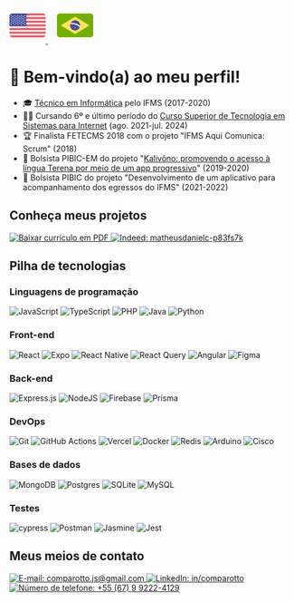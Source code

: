 <p>
  <a href="./README.md">
    <img width="64px" src="./assets/en-US.svg" title="Click here to read the American English version" alt="American English" />
  </a>

  <a href="#" style="margin-left: 16px;">
    <img width="64px" src="./assets/pt-BR.svg" title="Clique aqui para ler a versão em Português Brasileiro" alt="Português Brasileiro" />
  </a>
</p>

# 👋 Bem-vindo(a) ao meu perfil!

- 🎓 [Técnico em Informática](https://www.ifms.edu.br/campi/campus-aquidauana/cursos/integrado/informatica) pelo IFMS (2017-2020)
- 👨‍💻 Cursando 6º e último período do [Curso Superior de Tecnologia em Sistemas para Internet](https://www.ifms.edu.br/campi/campus-aquidauana/cursos/graduacao/sistemas-para-internet/sistemas-para-internet) (ago. 2021-jul. 2024)
- 🏆 Finalista FETECMS 2018 com o projeto "IFMS Aqui Comunica: Scrum" (2018)
- 🔬 Bolsista PIBIC-EM do projeto "[Kalivôno: promovendo o acesso à língua Terena por meio de um app progressivo](https://kalivono.vercel.app)" (2019-2020)
- 🔬 Bolsista PIBIC do projeto "Desenvolvimento de um aplicativo para acompanhamento dos egressos do IFMS" (2021-2022)

## Conheça meus projetos

<p>
  <!-- <a target="_blank" href="https://comparotto.vercel.app/">
    <img alt="Portfólio: https://comparotto.vercel.app/" title="https://comparotto.vercel.app/" src="https://img.shields.io/badge/Portfolio-%23000000.svg?style=for-the-badge&logo=firefox&logoColor=#FF7139" />
  </a> -->

  <a target="_blank" href="./assets/Curriculo.pdf">
    <img alt="Baixar currículo em PDF" title="Currículo em PDF" src="https://img.shields.io/badge/Currículo%20em%20PDF-4285F4?style=for-the-badge&logo=googledocs&logoColor=white" />
  </a>

  <a target="_blank" href="https://profile.indeed.com/p/matheusdanielc-p83fs7k">
    <img alt="Indeed: matheusdanielc-p83fs7k" title="matheusdanielc-p83fs7k" src="https://img.shields.io/badge/indeed-003A9B?style=for-the-badge&logo=indeed&logoColor=white" />
  </a>
</p>

## Pilha de tecnologias

### Linguagens de programação

![JavaScript](https://img.shields.io/badge/javascript-%23323330.svg?style=for-the-badge&logo=javascript&logoColor=%23F7DF1E)
![TypeScript](https://img.shields.io/badge/typescript-%23007ACC.svg?style=for-the-badge&logo=typescript&logoColor=white)
![PHP](https://img.shields.io/badge/php-%23777BB4.svg?style=for-the-badge&logo=php&logoColor=white)
![Java](https://img.shields.io/badge/java-%23ED8B00.svg?style=for-the-badge&logo=openjdk&logoColor=white)
![Python](https://img.shields.io/badge/python-3670A0?style=for-the-badge&logo=python&logoColor=ffdd54)

### Front-end

![React](https://img.shields.io/badge/react-%2320232a.svg?style=for-the-badge&logo=react&logoColor=%2361DAFB)
![Expo](https://img.shields.io/badge/expo-1C1E24?style=for-the-badge&logo=expo&logoColor=#D04A37)
![React Native](https://img.shields.io/badge/react_native-%2320232a.svg?style=for-the-badge&logo=react&logoColor=%2361DAFB)
![React Query](https://img.shields.io/badge/-React%20Query-FF4154?style=for-the-badge&logo=react%20query&logoColor=white)
![Angular](https://img.shields.io/badge/angular-%23DD0031.svg?style=for-the-badge&logo=angular&logoColor=white)
![Figma](https://img.shields.io/badge/figma-%23F24E1E.svg?style=for-the-badge&logo=figma&logoColor=white)

### Back-end

![Express.js](https://img.shields.io/badge/express.js-%23404d59.svg?style=for-the-badge&logo=express&logoColor=%2361DAFB)
![NodeJS](https://img.shields.io/badge/node.js-6DA55F?style=for-the-badge&logo=node.js&logoColor=white)
![Firebase](https://img.shields.io/badge/firebase-%23039BE5.svg?style=for-the-badge&logo=firebase)
![Prisma](https://img.shields.io/badge/Prisma-3982CE?style=for-the-badge&logo=Prisma&logoColor=white)

### DevOps

![Git](https://img.shields.io/badge/git-%23F05033.svg?style=for-the-badge&logo=git&logoColor=white)
![GitHub Actions](https://img.shields.io/badge/github%20actions-%232671E5.svg?style=for-the-badge&logo=githubactions&logoColor=white)
![Vercel](https://img.shields.io/badge/vercel-%23000000.svg?style=for-the-badge&logo=vercel&logoColor=white)
![Docker](https://img.shields.io/badge/docker-%230db7ed.svg?style=for-the-badge&logo=docker&logoColor=white)
![Redis](https://img.shields.io/badge/redis-%23DD0031.svg?style=for-the-badge&logo=redis&logoColor=white)
![Arduino](https://img.shields.io/badge/-Arduino-00979D?style=for-the-badge&logo=Arduino&logoColor=white)
![Cisco](https://img.shields.io/badge/cisco-%23049fd9.svg?style=for-the-badge&logo=cisco&logoColor=black)

### Bases de dados

![MongoDB](https://img.shields.io/badge/MongoDB-%234ea94b.svg?style=for-the-badge&logo=mongodb&logoColor=white)
![Postgres](https://img.shields.io/badge/postgres-%23316192.svg?style=for-the-badge&logo=postgresql&logoColor=white)
![SQLite](https://img.shields.io/badge/sqlite-%2307405e.svg?style=for-the-badge&logo=sqlite&logoColor=white)
![MySQL](https://img.shields.io/badge/mysql-%2300f.svg?style=for-the-badge&logo=mysql&logoColor=white)

### Testes

![cypress](https://img.shields.io/badge/-cypress-%23E5E5E5?style=for-the-badge&logo=cypress&logoColor=058a5e)
![Postman](https://img.shields.io/badge/Postman-FF6C37?style=for-the-badge&logo=postman&logoColor=white)
![Jasmine](https://img.shields.io/badge/jasmine-%238A4182.svg?style=for-the-badge&logo=jasmine&logoColor=white)
![Jest](https://img.shields.io/badge/-jest-%23C21325?style=for-the-badge&logo=jest&logoColor=white)

<!--
![Estatísticas do perfil](https://github-readme-status-mdccg.vercel.app/api?username=mdccg&show_icons=true&theme=transparent)
![Ranking de linguagens](https://github-readme-status-mdccg.vercel.app/api/top-langs/?username=mdccg&theme=transparent&hide=html,css,hack)
-->

## Meus meios de contato

<p>
  <a target="_blank" href="mailto:comparotto.js@gmail.com">
    <img alt="E-mail: comparotto.js@gmail.com" title="comparotto.js@gmail.com" src="https://img.shields.io/badge/Gmail-D14836?style=for-the-badge&logo=gmail&logoColor=white" />
  </a>

  <a target="_blank" href="https://linkedin.com/in/comparotto">
    <img alt="LinkedIn: in/comparotto" title="in/comparotto" src="https://img.shields.io/badge/LinkedIn-0077B5?style=for-the-badge&logo=linkedin&logoColor=white" />
  </a>

  <a target="_blank" href="https://wa.me/+5567992224129">
    <img alt="Número de telefone: +55 (67) 9 9222-4129" title="+55 (67) 9 9222-4129" src="https://img.shields.io/badge/WhatsApp-25D366?style=for-the-badge&logo=whatsapp&logoColor=white" />
  </a>
</p>
